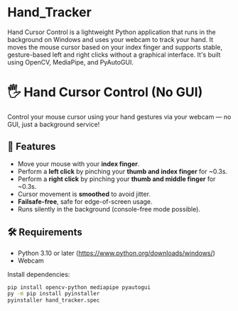 # Hand_Tracker
Hand Cursor Control is a lightweight Python application that runs in the background on Windows and uses your webcam to track your hand. It moves the mouse cursor based on your index finger and supports stable, gesture-based left and right clicks without a graphical interface. It's built using OpenCV, MediaPipe, and PyAutoGUI.

# 🖐️ Hand Cursor Control (No GUI)

Control your mouse cursor using your hand gestures via your webcam — no GUI, just a background service!

## 🔧 Features

- Move your mouse with your **index finger**.
- Perform a **left click** by pinching your **thumb and index finger** for ~0.3s.
- Perform a **right click** by pinching your **thumb and middle finger** for ~0.3s.
- Cursor movement is **smoothed** to avoid jitter.
- **Failsafe-free**, safe for edge-of-screen usage.
- Runs silently in the background (console-free mode possible).

## 🛠️ Requirements

- Python 3.10 or later  (https://www.python.org/downloads/windows/) 
- Webcam

Install dependencies:

```bash
pip install opencv-python mediapipe pyautogui
py -m pip install pyinstaller
pyinstaller hand_tracker.spec
```



